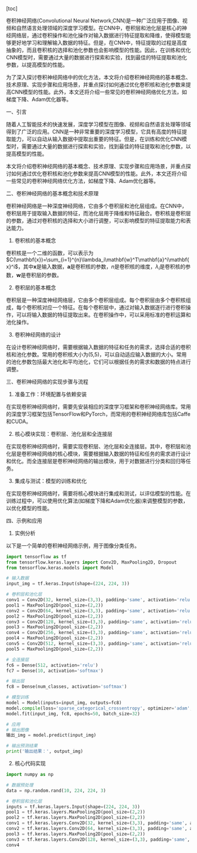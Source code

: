 
[toc]                    
                
                
卷积神经网络(Convolutional Neural Network,CNN)是一种广泛应用于图像、视频和自然语言处理领域的深度学习模型。在CNN中，卷积层和池化层是核心的神经网络层，通过卷积操作和池化操作对输入数据进行特征提取和降维，使得模型能够更好地学习和理解输入数据的特征。但是，在CNN中，特征提取的过程是高度抽象的，而且卷积核的选择和池化参数也会影响模型的性能。因此，在训练和优化CNN模型时，需要通过大量的数据进行探索和实验，找到最佳的特征提取和池化参数，以提高模型的性能。

为了深入探讨卷积神经网络中的优化方法，本文将介绍卷积神经网络的基本概念、技术原理、实现步骤和应用场景，并重点探讨如何通过优化卷积核和池化参数来提高CNN模型的性能。此外，本文还将介绍一些常见的卷积神经网络优化方法，如梯度下降、Adam优化器等。

一、引言

随着人工智能技术的快速发展，深度学习模型在图像、视频和自然语言处理等领域得到了广泛的应用。CNN是一种非常重要的深度学习模型，它具有高度的特征提取能力，可以自动从输入数据中提取出重要的特征。但是，在训练和优化CNN模型时，需要通过大量的数据进行探索和实验，找到最佳的特征提取和池化参数，以提高模型的性能。

本文将介绍卷积神经网络的基本概念、技术原理、实现步骤和应用场景，并重点探讨如何通过优化卷积核和池化参数来提高CNN模型的性能。此外，本文还将介绍一些常见的卷积神经网络优化方法，如梯度下降、Adam优化器等。

二、卷积神经网络的基本概念和技术原理

卷积神经网络是一种深度神经网络，它由多个卷积层和池化层组成。在CNN中，卷积层用于提取输入数据的特征，而池化层用于降维和特征融合。卷积核是卷积层的参数，通过对卷积核的选择和大小进行调整，可以影响模型的特征提取能力和表达能力。

1. 卷积核的基本概念

卷积核是一个二维的函数，可以表示为$C(\mathbf{x})=\sum_{i=1}^{n}\lambda_i\mathbf{w}^T\mathbf{a}^i\mathbf{x}^i$，其中$\mathbf{x}$是输入数据，$\mathbf{a}$是卷积核的参数，$n$是卷积核的维度，$\lambda_i$是卷积核的参数，$\mathbf{w}$是卷积层的参数。

2. 卷积层的基本概念

卷积层是一种深度神经网络层，它由多个卷积层组成。每个卷积层由多个卷积核组成，每个卷积核对应一个特征。在每个卷积层中，通过对输入数据逐行进行卷积操作，可以将输入数据的特征提取出来。在卷积操作中，可以采用标准的卷积运算和池化操作。

3. 卷积神经网络的设计

在设计卷积神经网络时，需要根据输入数据的特征和任务的需求，选择合适的卷积核和池化参数。常用的卷积核大小为(5,5)，可以自动适应输入数据的大小。常用的池化参数包括最大池化和平均池化，它们可以根据任务的需求和数据的特点进行调整。

三、卷积神经网络的实现步骤与流程

1. 准备工作：环境配置与依赖安装

在实现卷积神经网络时，需要先安装相应的深度学习框架和卷积神经网络库。常用的深度学习框架包括TensorFlow和PyTorch，而常用的卷积神经网络库包括Caffe和CUDA。

2. 核心模块实现：卷积层、池化层和全连接层

在实现卷积神经网络时，需要实现卷积层、池化层和全连接层。其中，卷积层和池化层是卷积神经网络的核心模块，需要根据输入数据的特征和任务的需求进行设计和优化。而全连接层是卷积神经网络的输出模块，用于对数据进行分类和回归等任务。

3. 集成与测试：模型的训练和优化

在实现卷积神经网络时，需要将核心模块进行集成和测试，以评估模型的性能。在训练过程中，可以使用优化算法(如梯度下降和Adam优化器)来调整模型的参数，以优化模型的性能。

四、示例和应用

1. 实例分析

以下是一个简单的卷积神经网络示例，用于图像分类任务。

```python
import tensorflow as tf
from tensorflow.keras.layers import Conv2D, MaxPooling2D, Dropout
from tensorflow.keras.models import Model

# 输入数据
input_img = tf.keras.Input(shape=(224, 224, 3))

# 卷积层和池化层
conv1 = Conv2D(32, kernel_size=(3,3), padding='same', activation='relu')
pool1 = MaxPooling2D(pool_size=(2,2))
conv2 = Conv2D(64, kernel_size=(3,3), padding='same', activation='relu')
pool2 = MaxPooling2D(pool_size=(2,2))
conv3 = Conv2D(128, kernel_size=(3,3), padding='same', activation='relu')
pool3 = MaxPooling2D(pool_size=(2,2))
conv4 = Conv2D(256, kernel_size=(3,3), padding='same', activation='relu')
pool4 = MaxPooling2D(pool_size=(2,2))
conv5 = Conv2D(512, kernel_size=(3,3), padding='same', activation='relu')
pool5 = MaxPooling2D(pool_size=(2,2))

# 全连接层
fc6 = Dense(512, activation='relu')
fc7 = Dense(10, activation='softmax')

# 输出层
fc8 = Dense(num_classes, activation='softmax')

# 模型训练
model = Model(inputs=input_img, outputs=fc8)
model.compile(loss='sparse_categorical_crossentropy', optimizer='adam', metrics=['accuracy'])
model.fit(input_img, fc8, epochs=50, batch_size=32)

# 应用
# 输出图像
输出_img = model.predict(input_img)

# 输出预测结果
print('输出结果：', output_img)
```

2. 核心代码实现

```python
import numpy as np

# 数据预处理
data = np.random.rand(10, 224, 224, 3)

# 卷积层和池化层
inputs = tf.keras.layers.Input(shape=(224, 224, 3))
pool1 = tf.keras.layers.MaxPooling2D(pool_size=(2,2))
pool2 = tf.keras.layers.MaxPooling2D(pool_size=(2,2))
conv1 = tf.keras.layers.Conv2D(32, kernel_size=(3,3), padding='same', activation='relu')
conv2 = tf.keras.layers.Conv2D(64, kernel_size=(3,3), padding='same', activation='relu')
pool3 = tf.keras.layers.MaxPooling2D(pool_size=(2,2))
conv3 = tf.keras.layers.Conv2D(128, kernel_size=(3,3), padding='same', activation='relu')
conv4

